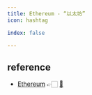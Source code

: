 ```yaml
---
title: Ethereum - “以太坊”
icon: hashtag

index: false

---
```


## reference

- [Ethereum](https://ethereum.org) 👉🏻 [🐙](https://github.com/ethereum/go-ethereum)
    